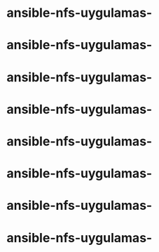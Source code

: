 # ansible-nfs-uygulamas-
# ansible-nfs-uygulamas-
# ansible-nfs-uygulamas-
# ansible-nfs-uygulamas-
# ansible-nfs-uygulamas-
# ansible-nfs-uygulamas-
# ansible-nfs-uygulamas-
# ansible-nfs-uygulamas-
